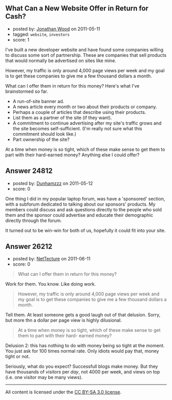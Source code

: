 ## What Can a New Website Offer in Return for Cash?

- posted by: [Jonathan Wood](https://stackexchange.com/users/-1/7001-jonathan-wood) on 2011-05-11
- tagged: `website`, `investors`
- score: 1

I've built a new developer website and have found some companies willing to discuss some sort of partnership. These are companies that sell products that would normally be advertised on sites like mine.

However, my traffic is only around 4,000 page views per week and my goal is to get these companies to give me a few thousand dollars a month.

What can I offer them in return for this money? Here's what I've brainstormed so far.

* A run-of-site banner ad.
* A news article every month or two about their products or company.
* Perhaps a couple of articles that describe using their products.
* List them as a partner of the site (if they want).
* A commitment to continue advertising after my site's traffic grows and the site becomes self-sufficient. (I'm really not sure what this commitment should look like.)
* Part ownership of the site?

At a time when money is so tight, which of these make sense to get them to part with their hard-earned money? Anything else I could offer?


## Answer 24812

- posted by: [Dunhamzzz](https://stackexchange.com/users/-1/8048-dunhamzzz) on 2011-05-12
- score: 0

One thing I did in my popular laptop forum, was have a 'sponsored' section, with a subforum dedicated to talking about our sponsors' products. My members could discuss and ask questions directly to the people who sold them and the sponsor could advertise and educate their demographic directly through the forum.

It turned out to be win-win for both of us, hopefully it could fit into your site.


## Answer 26212

- posted by: [NetTecture](https://stackexchange.com/users/-1/3350-nettecture) on 2011-06-11
- score: 0

> What can I offer them in return for this money?

Work for them. You know. Like doing work.

> However, my traffic is only around 4,000 page views per week and my goal is to get these 
> companies to give me a few thousand dollars a month.

Tell them. At least someone gets a good laugh out of that delusion. Sorry, but more thn a dollar per page view is highly dilusional.

> At a time when money is so tight, which of these make sense to get them to part with their 
> hard- earned money?

Delusion 2: this has nothing to do with money being so tight at the moment. You just ask for 100 times normal rate. Only idiots would pay that, money tight or not.

Seriously, what do you expect? Successfull blogs make money. But they have thousands of *visitors* per *day*, not 4000 per week, and views on top (i.e. one visitor may be many views).



---

All content is licensed under the [CC BY-SA 3.0 license](https://creativecommons.org/licenses/by-sa/3.0/).
